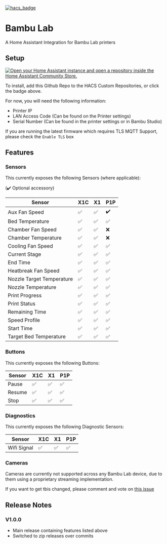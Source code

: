 [![hacs_badge](https://img.shields.io/badge/HACS-Custom-41BDF5.svg?style=for-the-badge)](https://github.com/hacs/integration)

# Bambu Lab

A Home Assistant Integration for Bambu Lab printers

## Setup

[![Open your Home Assistant instance and open a repository inside the Home Assistant Community Store.](https://my.home-assistant.io/badges/hacs_repository.svg)](https://my.home-assistant.io/redirect/hacs_repository/?owner=greghesp&repository=ha-bambulab&category=Integration)

To install, add this Github Repo to the HACS Custom Repositories, or click the badge above.

For now, you will need the following information:

- Printer IP
- LAN Access Code (Can be found on the Printer settings)
- Serial Number (Can be found in the printer settings or in Bambu Studio)

If you are running the latest firmware which requires TLS MQTT Support, please check the `Enable TLS` box

## Features

### Sensors

This currently exposes the following Sensors (where applicable):

(:heavy_check_mark: Optional accessory)

| Sensor        	            | X1C               	 | X1  	              | P1P 	              | 
|----------------------------|---------------------|--------------------|--------------------|
| Aux Fan Speed 	            | :white_check_mark:  | :white_check_mark: | :heavy_check_mark: |
| Bed Temperature 	          | :white_check_mark:  | :white_check_mark: | :white_check_mark: |
| Chamber Fan Speed	         | :white_check_mark:  | :white_check_mark: | :x:                |
| Chamber Temperature	       | :white_check_mark:  | :white_check_mark: | :x:                |
| Cooling Fan Speed	         | :white_check_mark:  | :white_check_mark: | :white_check_mark: |
| Current Stage	             | :white_check_mark:  | :white_check_mark: | :white_check_mark: |
| End Time                   | :white_check_mark:  | :white_check_mark: | :white_check_mark: |
| Heatbreak Fan Speed	       | :white_check_mark:  | :white_check_mark: | :white_check_mark: |
| Nozzle Target Temperature	 | :white_check_mark:  | :white_check_mark: | :white_check_mark: |
| Nozzle Temperature	        | :white_check_mark:  | :white_check_mark: | :white_check_mark: |
| Print Progress	            | :white_check_mark:  | :white_check_mark: | :white_check_mark: |
| Print Status	              | :white_check_mark:  | :white_check_mark: | :white_check_mark: |
| Remaining Time	            | :white_check_mark:  | :white_check_mark: | :white_check_mark: |
| Speed Profile              | :white_check_mark:  | :white_check_mark: | :white_check_mark: |
| Start Time                 | :white_check_mark:  | :white_check_mark: | :white_check_mark: |
| Target Bed Temperature     | :white_check_mark:  | :white_check_mark: | :white_check_mark: |

### Buttons

This currently exposes the following Buttons:

| Sensor        	 | X1C                	 | X1  	               | P1P 	              |
|-----------------|----------------------|---------------------|--------------------|
| Pause	          | :white_check_mark: 	 | :white_check_mark:  | :white_check_mark: |
| Resume 	        | :white_check_mark:	  | :white_check_mark:  | :white_check_mark: |
| Stop	           | :white_check_mark:	  | :white_check_mark:	 | :white_check_mark: |

### Diagnostics

This currently exposes the following Diagnostic Sensors:

| Sensor       | X1C                	 | X1  	              | P1P 	              |
|--------------|----------------------|--------------------|--------------------|
| Wifi Signal	 | :white_check_mark: 	 | :white_check_mark: | :white_check_mark: |

### Cameras

Cameras are currently not supported across any Bambu Lab device, due to them using a proprietary streaming
implementation.

If you want to get tbis changed, please comment and vote
on [this issue](https://github.com/bambulab/BambuStudio/issues/1372)

## Release Notes

### V1.0.0

- Main release containing features listed above
- Switched to zip releases over commits